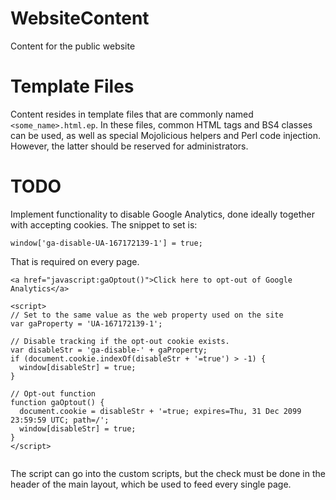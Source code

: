 # WebsiteContent

Content for the public website

# Template Files

Content resides in template files that are commonly named `<some_name>.html.ep`. 
In these files, common HTML tags and BS4 classes can be used, as well as 
special Mojolicious helpers and Perl code injection. However, the latter 
should be reserved for administrators.

# TODO

Implement functionality to disable Google Analytics, done ideally together 
with accepting cookies. The snippet to set is:

```window['ga-disable-UA-167172139-1'] = true;```

That is required on every page.

```{html}
<a href="javascript:gaOptout()">Click here to opt-out of Google Analytics</a>

<script>
// Set to the same value as the web property used on the site
var gaProperty = 'UA-167172139-1';

// Disable tracking if the opt-out cookie exists.
var disableStr = 'ga-disable-' + gaProperty;
if (document.cookie.indexOf(disableStr + '=true') > -1) {
  window[disableStr] = true;
}

// Opt-out function
function gaOptout() {
  document.cookie = disableStr + '=true; expires=Thu, 31 Dec 2099 23:59:59 UTC; path=/';
  window[disableStr] = true;
}
</script>


```

The script can go into the custom scripts, but the check must be done in the 
header of the main layout, which be used to feed every single page.
